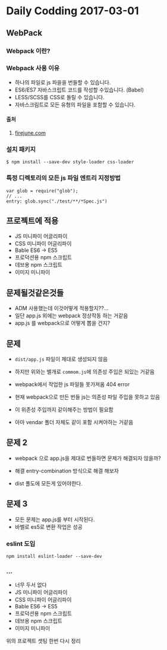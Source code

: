 # Daily Codding 2017-03-01

## WebPack

### Webpack 이란?

### Webpack 사용 이유
* 하나의 파일로 js 파을을 번들할 수 있습니다.
* ES6/ES7 자바스크립트 코드를 작성할 수있습니다. (Babel)
* LESS/SCSS를 CSS로 돌릴 수 있습니다.
* 자바스크림트로 모든 유형의 파일을 포함할 수 있습니다.

#### 출처
1. [firejune.com](https://firejune.com/1798/%EC%B4%88%EB%B3%B4%EC%9E%90%EC%9A%A9+Webpack+%ED%8A%9C%ED%86%A0%EB%A6%AC%EC%96%BC+%ED%8C%8C%ED%8A%B81+-+Webpack+%EC%9E%85%EB%AC%B8)


### 설치 패키지

```
$ npm install --save-dev style-loader css-loader

```

### 특정 디렉토리의 모든 js 파일 엔트리 지정방법
```
var glob = require("glob");
// ...
entry: glob.sync("./test/**/*Spec.js")
```


## 프로젝트에 적용

* JS 미니파이 어글리파이
* CSS 미니파이 어글리파이
* Bable ES6 -> ES5
* 프로덕션용 npm 스크립트
* 데브용 npm 스크립트
* 이미지 미니파이

## 문제될것같은것들
* ADM 사용했는데 이것어떻게 적용할지??...
* 일단 app.js 외에는 webpack 정상작동 하는 거같음
* app.js 를 webpack으로 어떻게 뽑을 건지?


## 문제

* `dist/app.js` 파일이 제대로 생성되지 않음
* 하지만 위와는 별개로 `commom.js`에 의존성 주입은 되있는 거같음
* webpack에서 작업한 js 파일들 못가져옴 404 error


* 현재 webpack으로 만든 번들 js는 의존성 파일 주입을 못하고 있음
* 이 위존성 주입까지 같이해주는 방법이 필요함
* 아마 vendar 폴더 자체도 같이 포함 시켜야하는 거같음


## 문제 2

* webpack 으로 app.js을 제대로 번들하면 문제가 해결되자 않을까?
* 해결 entry-combination 방식으로 해결 해보자

* dist 폴도에 모든게 있어야한다.


## 문제 3
* 모든 문제는 app.js를 부터 시작된다.
* 바벨로 es5로 변환 작업은 성공


### eslint 도입

```
npm install eslint-loader --save-dev
```

### ...
* 너무 두서 없다
* JS 미니파이 어글리파이
* CSS 미니파이 어글리파이
* Bable ES6 -> ES5
* 프로덕션용 npm 스크립트
* 데브용 npm 스크립트
* 이미지 미니파이

위의 프로젝트 셋팅 한번 다시 정리
